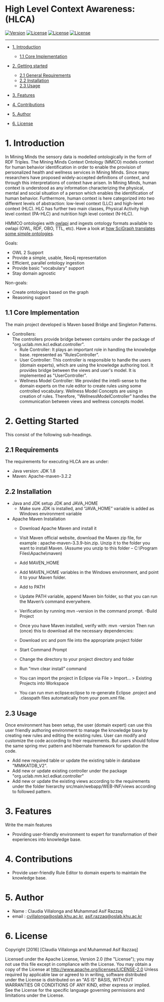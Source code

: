 # High Level Context Awareness: (HLCA)
<!-- make your own badges from here: http://shields.io/ -->
[![Version](https://img.shields.io/badge/mining%20minds-version%202.5-green.svg)](http://www.miningminds.re.kr/english/)
[![License](https://img.shields.io/badge/Apache%20License%20-Version%202.0-yellowgreen.svg)](https://www.apache.org/licenses/LICENSE-2.0)
[![License](https://img.shields.io/badge/Pellet--core-2.3.2-blue.svg)](https://www.apache.org/licenses/LICENSE-2.0)
[![License](https://img.shields.io/badge/owlapi--api-3.4.10-brightgreen.svg)](https://www.apache.org/licenses/LICENSE-2.0)


--------------------------

<!-- Update the list and the main body. -->

- [1. Introduction](#1-introduction)
    - [1.1 Core Implementation](#11-core-implementation)
   
- [2. Getting started](#2-getting-Started)
    - [2.1 General Requirements](#21-general-requirements)
    - [2.2 Installation](#22-installation)
    - [2.3 Usage](#23-usage)
	
- [3. Features](#3-features)
   
- [4. Contributions](#4-contributions)
   
- [5. Author](#5-author)

- [6. License](#6-license)

<!-- Main Body of the Document -->


# 1. Introduction

In Mining Minds the sensory data is modelled ontologically in the form of RDF Triples.  The Mining Minds Context Ontology (MMCO) models context for human behavior identification in order to enable the provision of personalized health and wellness services in Mining Minds. Since many researchers have proposed widely-accepted definitions of context, and through this interpretations of context have arisen.  In Mining Minds, human context is understood as any information characterizing the physical, mental and social situation of a person which enables the identification of human behavior.  Furthermore, human context is here categorized into two different levels of abstraction: low-level context (LLC) and high-level context (HLC).  HLC has further two main classes, Physical Activity high level context (PA-HLC) and nutrition high level context (N-HLC).


HMMCO  ontologies with [owlapi](http://owlapi.sourceforge.net/) and ingests
ontology formats available to owlapi (OWL, RDF, OBO, TTL, etc).
Have a look at [how SciGraph translates some simple ontologies](http://www.miningminds.re.kr/lifelog/context/context-v2.5.owl).

Goals:
* OWL 2 Support
* Provide a simple, usable, Neo4j representation
* Efficient, parallel ontology ingestion
* Provide basic "vocabulary" support
* Stay domain agnostic

Non-goals:
* Create ontologies based on the graph
* Reasoning support



 
## 1.1 Core Implementation

The main project developed is Maven based Bridge and Singleton Patterns.
- Controllers:<br>
	The controllers provide bridge between contains under the package of "org.uclab.mm.kcl.edkat.controller".
	- Rule Controller:
		It plays an important role in handling the knowledge base. represented as "RulesController".
	- User Controller:
		This controller is responsible to handle the users (domain experts), which are using the knowledge authoring tool. It provides bridge between the
		views and user's model. It is implemented as "UserController".
	- Wellness Model Controller:
		We provided the intelli-sense to the domain experts on the rule editor to create rules using some controlled vocabulary. Wellness Model Concepts are
		using in creation of rules. Therefore, "WellnessModelController" handles the communication between views and wellness concepts model.

			
# 2. Getting Started

This consist of the following sub-headings. 


## 2.1 Requirements

The requirements for executing HLCA are as under:
- Java version: JDK 1.8 
- Maven: Apache-maven-3.2.2





## 2.2 Installation
- Java and JDK setup
	JDK and JAVA_HOME
	*	Make sure JDK is installed, and “JAVA_HOME” variable is added as Windows environment variable
- Apache Maven Installation
	*	Download Apache Maven and install it
	*	Visit Maven official website, download the Maven zip file,
		for example : apache-maven-3.3.9-bin.zip. Unzip it to the folder you want to install Maven.
		(Assume you unzip to this folder – C:\Program Files\Apache\maven)
	*	Add MAVEN_HOME
	*	Add  MAVEN_HOME variables in the Windows environment, and point it to your Maven folder.
	*	Add to PATH
	*	Update PATH variable, append Maven bin folder, so that you can run the Maven’s command everywhere.
	*	Verification by running  mvn –version in the command prompt.
-Build Project
	*	Once you have Maven installed, verify with:
		mvn -version
  		Then run (once) this to download all the necessary dependencies:
	*	Download src and pom file into the appropriate project folder
	*	Start Command Prompt
	*	Change the directory to your project directory and folder
	*	Run “mvn clear install” command

	*	You can import the project in Eclipse via
		File > Import... > Existing Projects into Workspace
	*	You can run mvn eclipse:eclipse to re-generate Eclipse .project and .classpath
		files automatically from your pom.xml file.



## 2.3 Usage

Once environment has been setup, the user (domain expert) can use this user friendly authoring environment to manage the knowledge base by creating new rules and editing the existing rules. User can 
modify and customize the code according to their requirements. But users should follow the same spring mvc pattern and hibernate framework for updation the code.
*	Add new required table or update the existing table in database "MMIKATDB_V2".
*	Add new or update existing controller under the package "org.uclab.mm.kcl.edkat.controller"
*	Add new or update the existing views according to the requirements under the folder hierarchy src/main/webapp/WEB-INF/views according to followed pattern.

# 3. Features

Write the main features 

- Providing user-friendly environment to expert for transformation of their experiences into knowledge base. 


# 4. Contributions

-	Provide user-friendly Rule Editor to domain experts to maintain the knowledge base. 



# 5. Author

-  Name : Claudia Villalonga and Muhammad Asif Razzaq
-  email : cvillalonga@oslab.khu.ac.kr, asif.razzaq@oslab.khu.ac.kr


# 6. License

Copyright [2016] [Claudia Villalonga and Muhammad Asif Razzaq]

Licensed under the Apache License, Version 2.0 (the "License");
you may not use this file except in compliance with the License.
You may obtain a copy of the License at http://www.apache.org/licenses/LICENSE-2.0
Unless required by applicable law or agreed to in writing, software
distributed under the License is distributed on an "AS IS" BASIS,
WITHOUT WARRANTIES OR CONDITIONS OF ANY KIND, either express or implied.
See the License for the specific language governing permissions and
limitations under the License.
<br>
